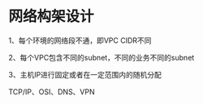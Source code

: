 # 网络构架设计



1、每个环境的网络段不通，即VPC CIDR不同

2、每个VPC包含不同的subnet，不同的业务不同的subnet

3、主机IP进行固定或者在一定范围内的随机分配



TCP/IP、OSI、DNS、VPN
